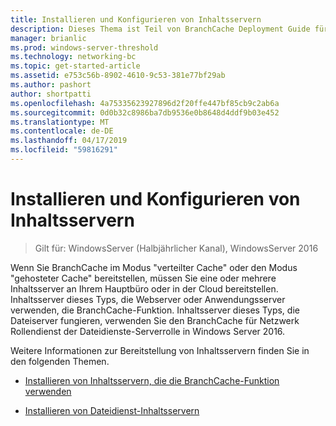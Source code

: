 ```yaml
---
title: Installieren und Konfigurieren von Inhaltsservern
description: Dieses Thema ist Teil von BranchCache Deployment Guide für Windows Server 2016, die veranschaulicht, wie Sie BranchCache in verteilter und gehosteter Cachemodus zur Optimierung der WAN-bandbreitennutzung in Zweigstellen bereitstellen
manager: brianlic
ms.prod: windows-server-threshold
ms.technology: networking-bc
ms.topic: get-started-article
ms.assetid: e753c56b-8902-4610-9c53-381e77bf29ab
ms.author: pashort
author: shortpatti
ms.openlocfilehash: 4a75335623927896d2f20ffe447bf85cb9c2ab6a
ms.sourcegitcommit: 0d0b32c8986ba7db9536e0b8648d4ddf9b03e452
ms.translationtype: MT
ms.contentlocale: de-DE
ms.lasthandoff: 04/17/2019
ms.locfileid: "59816291"
---
```

# <a name="install-and-configure-content-servers"></a>Installieren und Konfigurieren von Inhaltsservern

>Gilt für: WindowsServer (Halbjährlicher Kanal), WindowsServer 2016

Wenn Sie BranchCache im Modus "verteilter Cache" oder den Modus "gehosteter Cache" bereitstellen, müssen Sie eine oder mehrere Inhaltsserver an Ihrem Hauptbüro oder in der Cloud bereitstellen. Inhaltsserver dieses Typs, die Webserver oder Anwendungsserver verwenden, die BranchCache-Funktion. Inhaltsserver dieses Typs, die Dateiserver fungieren, verwenden Sie den BranchCache für Netzwerk Rollendienst der Dateidienste-Serverrolle in Windows Server 2016.  
  
Weitere Informationen zur Bereitstellung von Inhaltsservern finden Sie in den folgenden Themen.  
  
-   [Installieren von Inhaltsservern, die die BranchCache-Funktion verwenden](../../branchcache/deploy/Install-Content-Servers-that-Use-the-BranchCache-Feature.md)  
  
-   [Installieren von Dateidienst-Inhaltsservern](../../branchcache/deploy/Install-File-Services-Content-Servers.md)  
  


